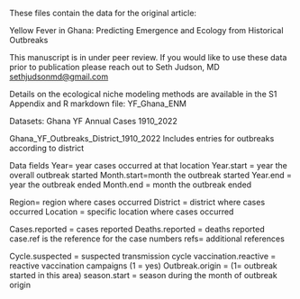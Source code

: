 These files contain the data for the original article:

Yellow Fever in Ghana: Predicting Emergence and Ecology from Historical Outbreaks

This manuscript is in under peer review. If you would like to use these data prior to publication please reach out to Seth Judson, MD sethjudsonmd@gmail.com


Details on the ecological niche modeling methods are available in the S1 Appendix and R markdown file: YF_Ghana_ENM

Datasets:
Ghana YF Annual Cases 1910_2022

Ghana_YF_Outbreaks_District_1910_2022
Includes entries for outbreaks according to district

Data fields
Year= year cases occurred at that location
Year.start = year the overall outbreak started
Month.start=month the outbreak started
Year.end = year the outbreak ended
Month.end = month the outbreak ended

Region= region where cases occurred
District = district where cases occurred
Location = specific location where cases occurred

Cases.reported = cases reported
Deaths.reported = deaths reported
case.ref is the reference for the case numbers
refs= additional references

Cycle.suspected = suspected transmission cycle
vaccination.reactive = reactive vaccination campaigns (1 = yes)
Outbreak.origin = (1= outbreak started in this area)
season.start = season during the month of outbreak origin

